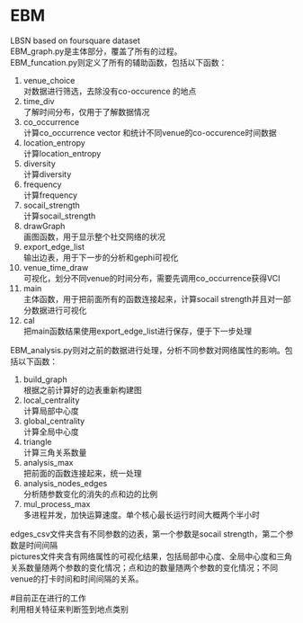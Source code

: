 # EBM
LBSN based on foursquare dataset  
EBM_graph.py是主体部分，覆盖了所有的过程。  
EBM_funcation.py则定义了所有的辅助函数，包括以下函数：  
1. venue_choice  
对数据进行筛选，去除没有co-occurence 的地点   
2. time_div  
了解时间分布，仅用于了解数据情况  
3. co_occurrence  
计算co_occurrence vector 和统计不同venue的co-occurence时间数据  
4. location_entropy  
计算location_entropy  
5. diversity  
计算diversity  
6. frequency  
计算frequency  
7. socail_strength  
计算socail_strength  
8. drawGraph  
画图函数，用于显示整个社交网络的状况  
9. export_edge_list  
输出边表，用于下一步的分析和gephi可视化  
10. venue_time_draw  
可视化，划分不同venue的时间分布，需要先调用co_occurrence获得VCI  
11. main  
主体函数，用于把前面所有的函数连接起来，计算socail strength并且对一部分数据进行可视化  
12. cal  
把main函数结果使用export_edge_list进行保存，便于下一步处理  
  
EBM_analysis.py则对之前的数据进行处理，分析不同参数对网络属性的影响。包括以下函数：  
1. build_graph  
根据之前计算好的边表重新构建图  
2. local_centrality  
计算局部中心度  
3. global_centrality  
计算全局中心度  
4. triangle  
计算三角关系数量  
5. analysis_max  
把前面的函数连接起来，统一处理  
6. analysis_nodes_edges  
分析随参数变化的消失的点和边的比例  
7. mul_process_max  
多进程并发，加快运算速度。单个核心最长运行时间大概两个半小时
  
  
edges_csv文件夹含有不同参数的边表，第一个参数是socail strength，第二个参数是时间间隔  
pictures文件夹含有网络属性的可视化结果，包括局部中心度、全局中心度和三角关系数量随两个参数的变化情况；点和边的数量随两个参数的变化情况；不同venue的打卡时间和时间间隔的关系。  

#目前正在进行的工作  
利用相关特征来判断签到地点类别

